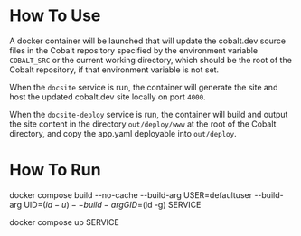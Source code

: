 # How To Use
A docker container will be launched that will update the cobalt.dev source files
in the Cobalt repository specified by the environment variable `COBALT_SRC` or
the current working directory, which should be the root of the Cobalt
repository, if that environment variable is not set.

When the `docsite` service is run, the container will generate the site and host
the updated cobalt.dev site locally on port `4000`.

When the `docsite-deploy` service is run, the container will build and
output the site content in the directory `out/deploy/www` at the root of the
Cobalt directory, and copy the app.yaml deployable into `out/deploy`.

# How To Run
docker compose build --no-cache --build-arg USER=defaultuser --build-arg UID=$(id -u) --build-arg GID=$(id -g) SERVICE

docker compose up SERVICE
